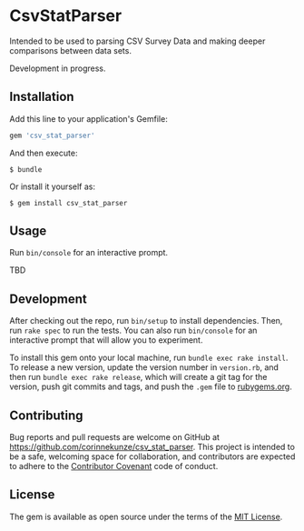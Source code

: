 # CsvStatParser

Intended to be used to parsing CSV Survey Data and making deeper comparisons between data sets.

Development in progress.

## Installation

Add this line to your application's Gemfile:

```ruby
gem 'csv_stat_parser'
```

And then execute:

    $ bundle

Or install it yourself as:

    $ gem install csv_stat_parser

## Usage

Run `bin/console` for an interactive prompt.

TBD

## Development

After checking out the repo, run `bin/setup` to install dependencies. Then, run `rake spec` to run the tests. You can also run `bin/console` for an interactive prompt that will allow you to experiment.

To install this gem onto your local machine, run `bundle exec rake install`. To release a new version, update the version number in `version.rb`, and then run `bundle exec rake release`, which will create a git tag for the version, push git commits and tags, and push the `.gem` file to [rubygems.org](https://rubygems.org).

## Contributing

Bug reports and pull requests are welcome on GitHub at https://github.com/corinnekunze/csv_stat_parser. This project is intended to be a safe, welcoming space for collaboration, and contributors are expected to adhere to the [Contributor Covenant](http://contributor-covenant.org) code of conduct.


## License

The gem is available as open source under the terms of the [MIT License](http://opensource.org/licenses/MIT).

